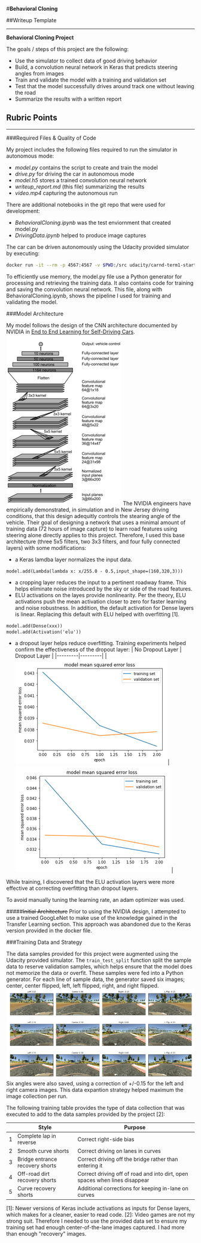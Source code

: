 #**Behavioral Cloning** 

##Writeup Template

---

**Behavioral Cloning Project**

The goals / steps of this project are the following:
* Use the simulator to collect data of good driving behavior
* Build, a convolution neural network in Keras that predicts steering angles from images
* Train and validate the model with a training and validation set
* Test that the model successfully drives around track one without leaving the road
* Summarize the results with a written report


[//]: # (Image References)

[image1]: ./examples/NVIDIAArch.png "NVIDIA CNN"
[image2]: ./examples/SampleData.png "Sample Data"
[image3]: ./examples/NoDropout.png "No Dropout Layer"
[image4]: ./examples/Dropout.png "Dropout Layer"
[image5]: ./examples/placeholder_small.png "Recovery Image"
[image6]: ./examples/placeholder_small.png "Normal Image"
[image7]: ./examples/placeholder_small.png "Flipped Image"

## Rubric Points

---
###Required Files & Quality of Code

My project includes the following files required to run the simulator in autonomous mode:
* _model.py_ contains the script to create and train the model
* _drive.py_ for driving the car in autonomous mode
* _model.h5_ stores a trained convolution neural network
* _writeup_report.md_ (this file) summarizing the results
* _video.mp4_ capturing the autonomous run

There are additional notebooks in the git repo that were used for development:
* _BehavioralCloning.ipynb_ was the test enviornment that created model.py
* _DrivingData.ipynb_ helped to produce image captures


The car can be driven autonomously using the Udacity provided simulator by executing:
```sh
docker run -it --rm -p 4567:4567 -v $PWD:/src udacity/carnd-term1-starter-kit python drive.py model.h5
```

To efficiently use memory, the model.py file use a Python generator for processing and retrieving the training data.  It also contains code for training and saving the convolution neural network.  This file, along with BehavioralCloning.ipynb, shows the pipeline I used for training and validating the model.

###Model Architecture

My model follows the design of the CNN architecture documented by NVIDIA in [End to End Learning for Self-Driving Cars](http://images.nvidia.com/content/tegra/automotive/images/2016/solutions/pdf/end-to-end-dl-using-px.pdf).![image1]
The NVIDIA engineers have empirically demonstrated, in simulation and in New Jersey driving conditions, that this design adequitly controls the stearing angle of the vehicle.  Their goal of designing a network that uses a minimal amount of training data (72 hours of image capture) to learn road features using steering alone directly applies to this project.  Therefore, I used this base architecture (three 5x5 filters, two 3x3 filters, and four fully connected layers) with some modifications:
* a Keras lamdba layer normalizes the input data.
```
model.add(Lambda(lambda x: x/255.0 - 0.5,input_shape=(160,320,3)))
```
* a cropping layer reduces the input to a pertinent roadway frame.  This helps eliminate noise introduced by the sky or side of the road features.
* ELU activations on the layes provide nonlinearity.  Per the theory, ELU activations push the mean activation closer to zero for faster learning and noise robustness.  In addition, the default activation for Dense layers is linear.  Replacing this default with ELU helped with overfitting [1].
```
model.add(Dense(xxx))
model.add(Activation('elu'))
```
* a dropout layer helps reduce overfitting.  Training experiments helped confirm the effectiveness of the dropout layer:
| No Dropout Layer | Dropout Layer |
|---------|---------|
|![image3]|![image4]|

While training, I discovered that the ELU activation layers were more effective at correcting overfitting than dropout layers.

To avoid manually tuning the learning rate, an adam optimizer was used.

#####~~Initial Architecture~~
Prior to using the NVIDIA design, I attempted to use a trained GoogLeNet to make use of the knowledge gained in the Transfer Learning section.  This approach was abandoned due to the Keras version provided in the docker file.

###Training Data and Strategy

The data samples provided for this project were augmented using the Udacity provided simulator.  The `train_test_split` function split the sample data to reserve validation samples, which helps ensure that the model does not memorize the data or overfit.  These samples were fed into a Python generator.  For each line of sample data, the generator saved six images; center, center flipped, left, left flipped, right, and right flipped.
![image2]
Six angles were also saved, using a correction of +/-0.15 for the left and right camera images.  This data expantion strategy helped maximum the image collection per run.

The following training table provides the type of data collection that was executed to add to the data samples provided by the project [2]:

| | Style | Purpose |
|--|-------|---------|
| 1 | Complete lap in reverse | Correct right-side bias |
| 2 | Smooth curve shorts | Correct driving on lanes in curves |
| 3 | Bridge entrance recovery shorts | Correct driving off the bridge rather than entering it |
| 4 | Off-road dirt recovery shorts | Correct driving off of road and into dirt, open spaces when lines disappear |
| 5 | Curve recovery shorts | Additional corrections for keeping in-lane on curves |





[1]: Newer versions of Keras include activations as inputs for Dense layers, which makes for a cleaner, easier to read code.
[2]: Video games are not my strong suit.  Therefore I needed to use the provided data set to ensure my training set had enough center-of-the-lane images captured.  I had more than enough "recovery" images.